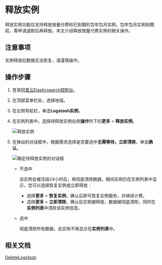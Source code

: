 # 释放实例

释放实例功能仅支持释放按量付费和已到期的包年包月实例。包年包月实例到期前，需申请退款后再释放。本文介绍释放按量付费实例的相关操作。

## 注意事项

实例释放后数据无法恢复，请谨慎操作。

## 操作步骤

1.  登录[阿里云Elasticsearch控制台](https://elasticsearch.console.aliyun.com/#/home)。

2.  在顶部菜单栏处，选择地域。

3.  在左侧导航栏，单击**Logstash实例**。

4.  在实例列表中，选择待释放实例右侧**操作**列下的**更多** \> **释放实例**。

    ![释放实例](https://static-aliyun-doc.oss-accelerate.aliyuncs.com/assets/img/zh-CN/7539484261/p289658.png)

5.  在弹出的对话框中，根据需求选择是否要选中**无需等待，立即清除**，单击**确认**。

    ![确定待释放实例的对话框](https://static-aliyun-doc.oss-accelerate.aliyuncs.com/assets/img/zh-CN/7539484261/p289659.png)

    -   不选中

        该实例会被冻结24小时后，再彻底清除数据，期间实例仍在实例列表中显示，您可以选择恢复实例或立即释放：

        -   选择**更多** \> **恢复实例**，确认后即可恢复实例服务，并继续计费。
        -   选择**更多** \> **立即清除**，确认后实例被释放，数据被彻底清除，同时在**实例列表**中清除该实例信息。
    -   选中

        彻底清除所有数据，且实例不再显示在**实例列表**中。


## 相关文档

[DeleteLogstash](/cn.zh-CN/API参考/Logstash/实例管理/DeleteLogstash.md)

